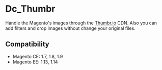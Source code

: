 Dc_Thumbr
===================
Handle the Magento's images through the [Thumbr.io](https://www.thumbr.io/) CDN.
Also you can add filters and crop images without change your original files.

Compatibility
-------------
- Magento CE: 1.7, 1.8, 1.9
- Magento EE: 1.13, 1.14
